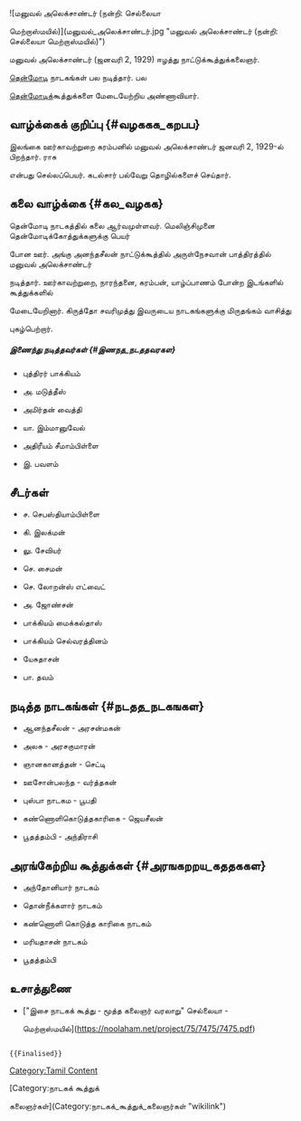 ![மனுவல் அலெக்சாண்டர் (நன்றி: செல்லையா
மெற்றாஸ்மயில்)](மனுவல்_அலெக்சாண்டர்.jpg "மனுவல் அலெக்சாண்டர் (நன்றி: செல்லையா மெற்றாஸ்மயில்)")
மனுவல் அலெக்சாண்டர் (ஜனவரி 2, 1929) ஈழத்து நாட்டுக்கூத்துக்கலைஞர்.
[தென்மோடி](தென்மோடிக்கூத்து "wikilink") நாடகங்கள் பல நடித்தார். பல
[தென்மோடிக](தென்மோடிக்கூத்து "wikilink")்கூத்துக்களை மேடையேற்றிய அண்ணாவியார்.

## வாழ்க்கைக் குறிப்பு {#வழககக_கறபப}

இலங்கை ஊர்காவற்றுறை கரம்பனில் மனுவல் அலெக்சாண்டர் ஜனவரி 2, 1929-ல் பிறந்தார். ராசு
என்பது செல்லப்பெயர். கடல்சார் பல்வேறு தொழில்களைச் செய்தார்.

## கலை வாழ்க்கை {#கல_வழகக}

தென்மோடி நாடகத்தில் கலை ஆர்வமுள்ளவர். மெலிஞ்சிமுனை தென்மோடிக்கோத்துக்களுக்கு பெயர்
போன ஊர். அங்கு அனந்தசீலன் நாட்டுக்கூத்தில் அருள்நேசவான் பாத்திரத்தில் மனுவல் அலெக்சாண்டர்
நடித்தார். ஊர்காவற்றுறை, நாரந்தனை, கரம்பன், யாழ்ப்பாணம் போன்ற இடங்களில் கூத்துக்களில்
மேடையேறினார். கிருத்தோ சவரிமுத்து இவருடைய நாடகங்களுக்கு மிருதங்கம் வாசித்து
புகழ்பெற்றார்.

##### இணைந்து நடித்தவர்கள் {#இணநத_நடததவரகள}

-   புத்திரர் பாக்கியம்
-   அ. மடுத்தீஸ்
-   அமிர்தன் வைத்தி
-   யா. இம்மானுவேல்
-   அதிரீயம் சீமாம்பிள்ளை
-   இ. பவளம்

## சீடர்கள்

-   ச. செபஸ்தியாம்பிள்ளை
-   கி. இலக்மன்
-   லு. சேவியர்
-   செ. சைமன்
-   செ. லோறன்ஸ் எட்வைட்
-   அ. ஜோண்சன்
-   பாக்கியம் மைக்கல்தாஸ்
-   பாக்கியம் செல்வரத்தினம்
-   யேசுதாசன்
-   பா. தவம்

## நடித்த நாடகங்கள் {#நடதத_நடகஙகள}

-   ஆனந்தசீலன் - அரசன்மகன்
-   அலசு - அரசகுமாரன்
-   ஞானகானத்தன் - செட்டி
-   ஊசோன்பலந்த - வர்த்தகன்
-   புஸ்பா நாடகம - பூபதி
-   கண்ணொளிகொடுத்தகாரிகை - ஜெயசீலன்
-   பூதத்தம்பி - அந்திராசி

## அரங்கேற்றிய கூத்துக்கள் {#அரஙகறறய_கததககள}

-   அந்தோனியார் நாடகம்
-   தொன்நீக்களார் நாடகம்
-   கண்ணொளி கொடுத்த காரிகை நாடகம்
-   மரியதாசன் நாடகம்
-   பூதத்தம்பி

## உசாத்துணை

-   [\"இசை நாடகக் கூத்து - மூத்த கலைஞர் வரலாறு\" செல்லையா -
    மெற்றாஸ்மயில்](https://noolaham.net/project/75/7475/7475.pdf)

```{=mediawiki}
{{Finalised}}
```
[Category:Tamil Content](Category:Tamil_Content "wikilink")
[Category:நாடகக் கூத்துக்
கலைஞர்கள்](Category:நாடகக்_கூத்துக்_கலைஞர்கள் "wikilink")
